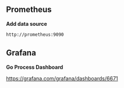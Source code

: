 ## Prometheus

**Add data source**

```sh
http://prometheus:9090
```

## Grafana

**Go Process Dashboard**

<https://grafana.com/grafana/dashboards/6671>